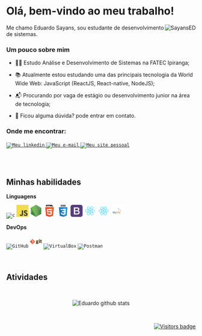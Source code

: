 # Olá, bem-vindo ao meu trabalho! 

<img align="right" src="https://github-readme-stats.vercel.app/api/top-langs/?username=SayansED&hide=html&vue&theme=dracula" alt="SayansED" />

<p>
  Me chamo Eduardo Sayans, sou estudante de desenvolvimento de sistemas. 
</p>

### Um pouco sobre mim

- 👨‍💻 Estudo Análise e Desenvolvimento de Sistemas na FATEC Ipiranga;

- 📚 Atualmente estou estudando uma das principais tecnologia da World Wide Web: JavaScript (ReactJS, React-native, NodeJS); 

- 📬 Procurando por vaga de estágio ou desenvolvimento junior na área de tecnologia;

- 💬 Ficou alguma dúvida? pode entrar em contato.

### Onde me encontrar:

<a href="www.linkedin.com/in/eduardo-sayans">
  <code><img alt="Meu linkedin" width="28" src="https://www.flaticon.com/svg/static/icons/svg/1383/1383262.svg" /></code>
</a>

<a href="mailto:contato@eduardosayans.com">
  <code><img alt="Meu e-mail" width="32" src="https://www.flaticon.com/svg/vstatic/svg/281/281769.svg?token=exp=1615824936~hmac=6503ebb5b8861a2c56e45298db5b8668" /></code>
</a>

<a href="https://www.eduardosayans.com/">
  <code><img alt="Meu site pessoal" width="32" src="https://www.flaticon.com/svg/vstatic/svg/1786/1786115.svg?token=exp=1615825132~hmac=a3eb253125ca917fd3d277b366c4555e" /></code>
</a>

<br/><br/>

## Minhas habilidades

**Linguagens**

<code><img height="32" src="https://cdn.iconscout.com/icon/free/png-512/c-programming-569564.png" alt="c"/></code>
<code><img height="32" src="https://raw.githubusercontent.com/github/explore/80688e429a7d4ef2fca1e82350fe8e3517d3494d/topics/javascript/javascript.png" alt="Javascript"/></code>
<code><img height="32" src="https://raw.githubusercontent.com/github/explore/80688e429a7d4ef2fca1e82350fe8e3517d3494d/topics/nodejs/nodejs.png" alt="Nodejs"/></code>
<code><img height="32" src="https://raw.githubusercontent.com/github/explore/80688e429a7d4ef2fca1e82350fe8e3517d3494d/topics/html/html.png" alt="HTML5"/></code>
<code><img height="32" src="https://raw.githubusercontent.com/github/explore/80688e429a7d4ef2fca1e82350fe8e3517d3494d/topics/css/css.png" alt="CSS"/></code>
<code><img height="32" src="https://raw.githubusercontent.com/github/explore/80688e429a7d4ef2fca1e82350fe8e3517d3494d/topics/bootstrap/bootstrap.png" alt="Bootstrap"/></code>
<code><img height="32" src="https://raw.githubusercontent.com/github/explore/80688e429a7d4ef2fca1e82350fe8e3517d3494d/topics/react/react.png" alt="React"/></code>
<code><img height="32" src="https://raw.githubusercontent.com/github/explore/80688e429a7d4ef2fca1e82350fe8e3517d3494d/topics/react-native/react-native.png" alt="React-native"/></code>
<code><img height="32" src="https://raw.githubusercontent.com/github/explore/80688e429a7d4ef2fca1e82350fe8e3517d3494d/topics/mysql/mysql.png" alt="MySQL"/></code>

**DevOps**

<code><img height="32" src="https://cdn3.iconfinder.com/data/icons/inficons/512/github.png" alt="GitHub"/></code>
<code><img height="32" src="https://raw.githubusercontent.com/github/explore/80688e429a7d4ef2fca1e82350fe8e3517d3494d/topics/git/git.png" alt="Git"/></code>
<code><img height="32" src="https://img.utdstc.com/icon/c2f/773/c2f7733df6524599afea694769062bc12d389fb4178f8be7b644c5e802fbbc17:200" alt="VirtualBox"/></code>
<code><img height="32" src="https://user-images.githubusercontent.com/2676579/34940598-17cc20f0-f9be-11e7-8c6d-f0190d502d64.png" alt="Postman"/></code>


<br/>

## Atividades

<br/>

<p align="center">
  <img src="https://github-readme-stats.vercel.app/api?username=sayansed&show_icons=true&theme=dracula" alt="Eduardo github stats" />
</p>

<br/>

<p align="right">
  <a href="https://badges.pufler.dev">
      <img src="https://badges.pufler.dev/visits/sayansed/sayansed" alt="Visitors badge" />
   </a>
</p>
